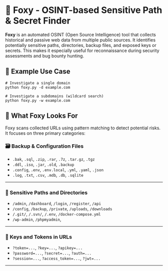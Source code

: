 # 🦊 Foxy - OSINT-based Sensitive Path & Secret Finder
**Foxy** is an automated OSINT (Open Source Intelligence) tool that collects historical and passive web data from multiple public sources. It identifies potentially sensitive paths, directories, backup files, and exposed keys or secrets. This makes it especially useful for reconnaissance during security assessments and bug bounty hunting.


## 🚀 Example Use Case
```
# Investigate a single domain
python foxy.py -d example.com
```
```
# Investigate a subdomains (wildcard search)
python foxy.py -w example.com
```

## 🧠 What Foxy Looks For
Foxy scans collected URLs using pattern matching to detect potential risks. It focuses on three primary categories:
### 🗃️ Backup & Configuration Files
- `.bak`, `.sql`, `.zip`, `.rar`, `.7z`, `.tar.gz`, `.tgz`
- `.ddl`, `.iso`, `.jar`, `.old`, `.backup`
- `.config`, `.env`, `.env.local`, `.yml`, `.yaml`, `.json`
- `.log`, `.txt`, `.csv`, `.mdb`, `.db`, `.sqlite`
---

### 📁 Sensitive Paths and Directories
- `/admin`, `/dashboard`, `/login`, `/register`, `/api`
- `/config`, `/backup`, `/private`, `/uploads`, `/downloads`
- `/.git/`, `/.svn/`, `/.env`, `/docker-compose.yml`
- `/wp-admin`, `/phpmyadmin`, 
---

### 🔑 Keys and Tokens in URLs
- `?token=...`, `?key=...`, `?apikey=...`
- `?password=...`, `?secret=...`, `?auth=...`
- `?session=...`, `?access_token=...`, `?jwt=...`
---
